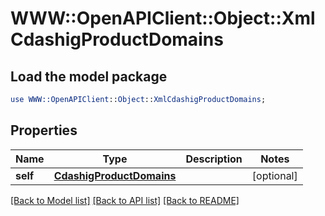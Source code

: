 # WWW::OpenAPIClient::Object::XmlCdashigProductDomains

## Load the model package
```perl
use WWW::OpenAPIClient::Object::XmlCdashigProductDomains;
```

## Properties
Name | Type | Description | Notes
------------ | ------------- | ------------- | -------------
**self** | [**CdashigProductDomains**](CdashigProductDomains.md) |  | [optional] 

[[Back to Model list]](../README.md#documentation-for-models) [[Back to API list]](../README.md#documentation-for-api-endpoints) [[Back to README]](../README.md)


